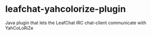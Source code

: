 # leafchat-yahcolorize-plugin
Java plugin that lets the LeafChat IRC chat-client communicate with YahCoLoRiZe
